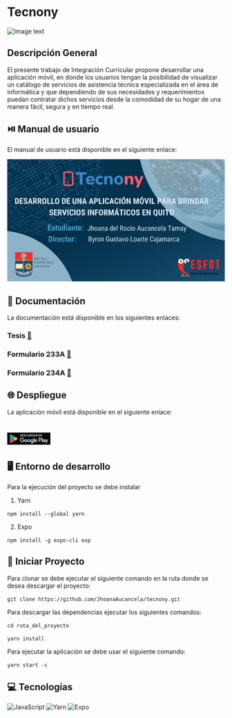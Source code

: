 # Tecnony

![Image text](https://res.cloudinary.com/dlzylh5f6/image/upload/v1675559741/logo/Group_135_ixamwq.png)

## Descripción General
El presente trabajo de Integración Curricular propone desarrollar una aplicación móvil, en donde los usuarios tengan la posibilidad de visualizar un catálogo de servicios de asistencia técnica especializada en el área de informática y que dependiendo de sus necesidades y requerimientos puedan contratar dichos servicios desde la comodidad de su hogar de una manera fácil, segura y en tiempo real.

## ⏯️ Manual de usuario

El manual de usuario está disponible en el siguiente enlace:

[![Video](https://github.com/JhoanaAucancela/img/blob/main/banner.png)](https://youtu.be/HFS2TcoJXvg)

## 📄 Documentación

La documentación está disponible en los siguientes enlaces:

  ### Tesis    [📑](https://github.com/JhoanaAucancela/tecnony/blob/Documentos/Tesis-Jhoana.pdf)
  ### Formulario 233A    [📑](https://github.com/JhoanaAucancela/tecnony/blob/Documentos/F_AA_233A.pdf)
  ### Formulario 234A    [📑](https://github.com/JhoanaAucancela/tecnony/blob/Documentos/F_AA_234A.pdf)

## 🌐 Despliegue

La aplicación móvil está disponible en el siguiente enlace:
# [![Video](https://github.com/JhoanaAucancela/img/blob/main/es-419_badge_web_generic.png)](https://play.google.com/store/apps/details?id=com.tecnony)

## 🖥️ Entorno de desarrollo
Para la ejecución del proyecto se debe instalar

1. Yarn
```
npm install --global yarn
```
2. Expo
```
npm install -g expo-cli exp
```

## 📲 Iniciar Proyecto

Para clonar se debe ejecutar el siguiente comando en la ruta donde se desea descargar el proyecto:
```
git clone https://github.com/JhoanaAucancela/tecnony.git
```
Para descargar las dependencias ejecutar los siguientes comandos:
```
cd ruta_del_proyecto
```
```
yarn install
```
Para ejecutar la aplicación se debe usar el siguiente comando:
```
yarn start -c
```

## 💻 Tecnologías
![JavaScript](https://img.shields.io/badge/javascript-%23323330.svg?style=for-the-badge&logo=javascript&logoColor=%23F7DF1E) ![Yarn](https://img.shields.io/badge/yarn-%232C8EBB.svg?style=for-the-badge&logo=yarn&logoColor=white) ![Expo](https://img.shields.io/badge/expo-1C1E24?style=for-the-badge&logo=expo&logoColor=#D04A37)
